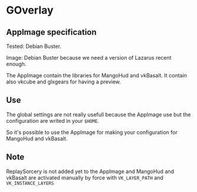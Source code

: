 # GOverlay

## AppImage specification

Tested: Debian Buster.

Image: Debian Buster because we need a version of Lazarus recent enough.

The AppImage contain the libraries for MangoHud and vkBasalt. It contain also vkcube and glxgears for having a preview.

## Use

The global settings are not really usefull because the AppImage use but the configuration are writed in your `$HOME`.

So it's possible to use the AppImage for making your configuration for MangoHud and vkBasalt.

##  Note

ReplaySorcery is not added yet to the AppImage and MangoHud and vkBasalt are activated manually by force with `VK_LAYER_PATH` and `VK_INSTANCE_LAYERS`

